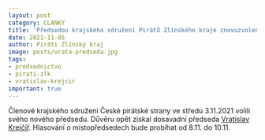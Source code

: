 ```yaml
---
layout: post
category: CLANKY
title: 'Předsedou krajského sdružení Pirátů Zlínského kraje znovuzvolen místostarosta Kroměříže Vratislav Krejčíř!'
date: 2021-11-05
author: Piráti Zlínský kraj
image: posts/vrata-predseda.jpg
tags: 
- predsednictvo
- pirati-zlk
- vratislav-krejcir
important: true
---
```


Členové krajského sdružení České pirátské strany ve středu 3.11.2021 volili svého nového předsedu. Důvěru opět získal dosavadní předseda [Vratislav Krejčíř](https://zlinsky.pirati.cz/lide/vratislav-krejcir/). Hlasování o místopředsedech bude probíhat od 8.11. do 10.11.
